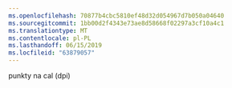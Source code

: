 ```yaml
---
ms.openlocfilehash: 70877b4cbc5810ef48d32d054967d7b050a04640
ms.sourcegitcommit: 1bb00d2f4343e73ae8d58668f02297a3cf10a4c1
ms.translationtype: MT
ms.contentlocale: pl-PL
ms.lasthandoff: 06/15/2019
ms.locfileid: "63879057"
---
```

punkty na cal (dpi)